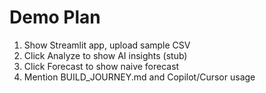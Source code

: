 # Demo Plan
1. Show Streamlit app, upload sample CSV
2. Click Analyze to show AI insights (stub)
3. Click Forecast to show naive forecast
4. Mention BUILD_JOURNEY.md and Copilot/Cursor usage
